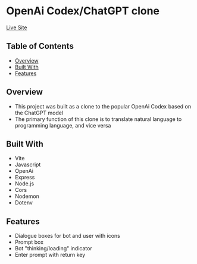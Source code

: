 # OpenAi Codex/ChatGPT clone

[Live Site](https://https://chatgpt-clone-eight.vercel.app/)

## Table of Contents

  - [Overview](#overview)
  - [Built With](#built-with)
  - [Features](#features)

## Overview

  - This project was built as a clone to the popular OpenAi Codex based on the ChatGPT model 
  - The primary function of this clone is to translate natural language to programming language, and vice versa
   
## Built With

  - Vite
  - Javascript
  - OpenAi
  - Express
  - Node.js
  - Cors
  - Nodemon
  - Dotenv

## Features

  - Dialogue boxes for bot and user with icons
  - Prompt box
  - Bot "thinking/loading" indicator
  - Enter prompt with return key
  


